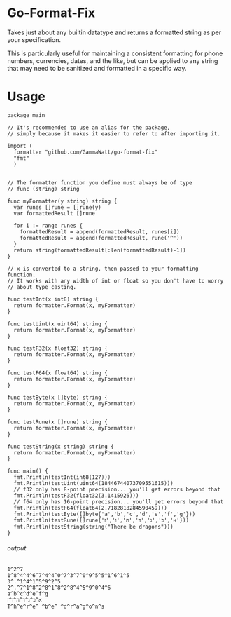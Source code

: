 # Go-Format-Fix
Takes just about any builtin datatype and returns a formatted string as per your specification.

This is particularly useful for maintaining a consistent formatting for phone numbers, currencies, dates, and the like, but can be applied to any string that may need to be sanitized and formatted in a specific way.

# Usage

```
package main

// It's recommended to use an alias for the package,
// simply because it makes it easier to refer to after importing it.

import (
  formatter "github.com/GammaWatt/go-format-fix"
  "fmt"
  )


// The formatter function you define must always be of type
// func (string) string

func myFormatter(y string) string {
  var runes []rune = []rune(y)
  var formattedResult []rune

  for i := range runes {
    formattedResult = append(formattedResult, runes[i])
    formattedResult = append(formattedResult, rune('^'))
  }
  return string(formattedResult[:len(formattedResult)-1])
}

// x is converted to a string, then passed to your formatting function.
// It works with any width of int or float so you don't have to worry
// about type casting.

func testInt(x int8) string {
  return formatter.Format(x, myFormatter)
}

func testUint(x uint64) string {
  return formatter.Format(x, myFormatter)
}

func testF32(x float32) string {
  return formatter.Format(x, myFormatter)
}

func testF64(x float64) string {
  return formatter.Format(x, myFormatter)
}

func testByte(x []byte) string {
  return formatter.Format(x, myFormatter)
}

func testRune(x []rune) string {
  return formatter.Format(x, myFormatter)
}

func testString(x string) string {
  return formatter.Format(x, myFormatter)
}

func main() {
  fmt.Println(testInt(int8(127)))
  fmt.Println(testUint(uint64(18446744073709551615)))
  // f32 only has 8-point precision... you'll get errors beyond that
  fmt.Println(testF32(float32(3.1415926)))
  // f64 only has 16-point precision... you'll get errors beyond that
  fmt.Println(testF64(float64(2.7182818284590459)))
  fmt.Println(testByte([]byte{'a','b','c','d','e','f','g'}))
  fmt.Println(testRune([]rune{'א','ב','ג','ד','ה','ו','ז'}))
  fmt.Println(testString(string("There be dragons")))
}
```

###### output

```
1^2^7
1^8^4^4^6^7^4^4^0^7^3^7^0^9^5^5^1^6^1^5
3^.^1^4^1^5^9^2^5
2^.^7^1^8^2^8^1^8^2^8^4^5^9^0^4^6
a^b^c^d^e^f^g
א^ב^ג^ד^ה^ו^ז
T^h^e^r^e^ ^b^e^ ^d^r^a^g^o^n^s
```
